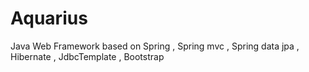 # Aquarius
Java Web Framework based on Spring , Spring mvc , Spring data jpa , Hibernate , JdbcTemplate , Bootstrap
